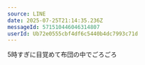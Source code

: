 ```yaml
---
source: LINE
date: 2025-07-25T21:14:35.236Z
messageId: 571510446046314807
userId: Ub72e0555cbf4df6c5440b4dc7993c71d
---
```


5時すぎに目覚めて布団の中でごろごろ